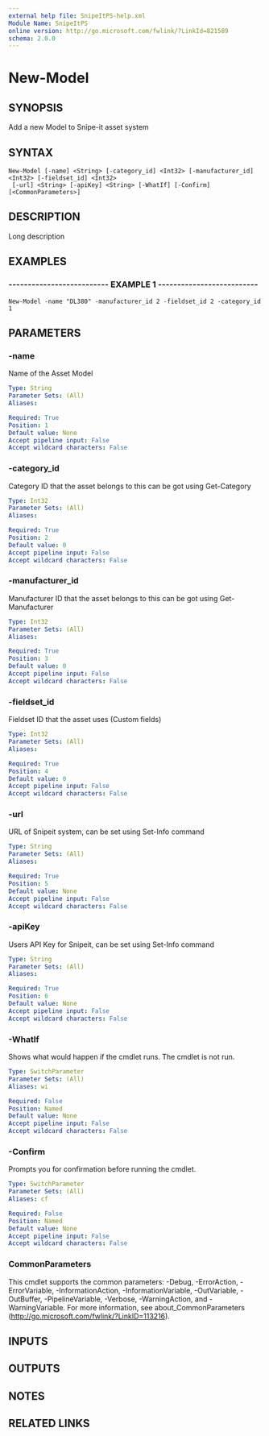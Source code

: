 ```yaml
---
external help file: SnipeItPS-help.xml
Module Name: SnipeItPS
online version: http://go.microsoft.com/fwlink/?LinkId=821589
schema: 2.0.0
---
```


# New-Model

## SYNOPSIS
Add a new Model to Snipe-it asset system

## SYNTAX

```
New-Model [-name] <String> [-category_id] <Int32> [-manufacturer_id] <Int32> [-fieldset_id] <Int32>
 [-url] <String> [-apiKey] <String> [-WhatIf] [-Confirm] [<CommonParameters>]
```

## DESCRIPTION
Long description

## EXAMPLES

### -------------------------- EXAMPLE 1 --------------------------
```
New-Model -name "DL380" -manufacturer_id 2 -fieldset_id 2 -category_id 1
```

## PARAMETERS

### -name
Name of the Asset Model

```yaml
Type: String
Parameter Sets: (All)
Aliases: 

Required: True
Position: 1
Default value: None
Accept pipeline input: False
Accept wildcard characters: False
```

### -category_id
Category ID that the asset belongs to this can be got using Get-Category

```yaml
Type: Int32
Parameter Sets: (All)
Aliases: 

Required: True
Position: 2
Default value: 0
Accept pipeline input: False
Accept wildcard characters: False
```

### -manufacturer_id
Manufacturer ID that the asset belongs to this can be got using Get-Manufacturer

```yaml
Type: Int32
Parameter Sets: (All)
Aliases: 

Required: True
Position: 3
Default value: 0
Accept pipeline input: False
Accept wildcard characters: False
```

### -fieldset_id
Fieldset ID that the asset uses (Custom fields)

```yaml
Type: Int32
Parameter Sets: (All)
Aliases: 

Required: True
Position: 4
Default value: 0
Accept pipeline input: False
Accept wildcard characters: False
```

### -url
URL of Snipeit system, can be set using Set-Info command

```yaml
Type: String
Parameter Sets: (All)
Aliases: 

Required: True
Position: 5
Default value: None
Accept pipeline input: False
Accept wildcard characters: False
```

### -apiKey
Users API Key for Snipeit, can be set using Set-Info command

```yaml
Type: String
Parameter Sets: (All)
Aliases: 

Required: True
Position: 6
Default value: None
Accept pipeline input: False
Accept wildcard characters: False
```

### -WhatIf
Shows what would happen if the cmdlet runs.
The cmdlet is not run.

```yaml
Type: SwitchParameter
Parameter Sets: (All)
Aliases: wi

Required: False
Position: Named
Default value: None
Accept pipeline input: False
Accept wildcard characters: False
```

### -Confirm
Prompts you for confirmation before running the cmdlet.

```yaml
Type: SwitchParameter
Parameter Sets: (All)
Aliases: cf

Required: False
Position: Named
Default value: None
Accept pipeline input: False
Accept wildcard characters: False
```

### CommonParameters
This cmdlet supports the common parameters: -Debug, -ErrorAction, -ErrorVariable, -InformationAction, -InformationVariable, -OutVariable, -OutBuffer, -PipelineVariable, -Verbose, -WarningAction, and -WarningVariable. For more information, see about_CommonParameters (http://go.microsoft.com/fwlink/?LinkID=113216).

## INPUTS

## OUTPUTS

## NOTES

## RELATED LINKS

